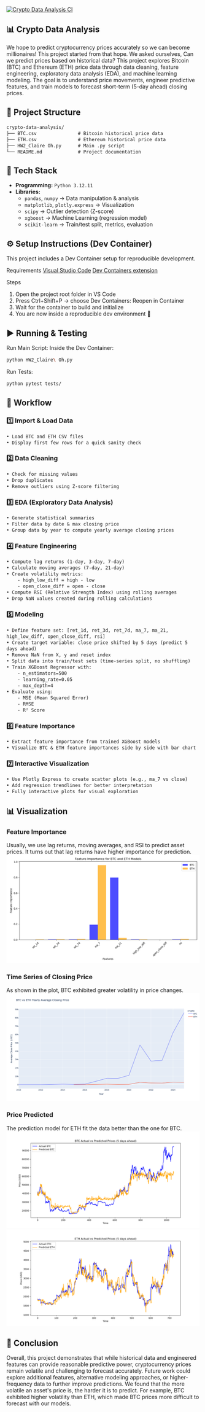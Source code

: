 [![Crypto Data Analysis CI](https://github.com/claireoh-duke/python_template_706/actions/workflows/ci.yml/badge.svg)](https://github.com/claireoh-duke/python_template_706/actions/workflows/ci.yml)

## 📊 Crypto Data Analysis
We hope to predict cryptocurrency prices accurately so we can become millionaires! This project started from that hope. We asked ourselves, Can we predict prices based on historical data?
This project explores Bitcoin (BTC) and Ethereum (ETH) price data through data cleaning, feature engineering, exploratory data analysis (EDA), and machine learning modeling. The goal is to understand price movements, engineer predictive features, and train models to forecast short-term (5-day ahead) closing prices.


## 📂 Project Structure

```plaintext
crypto-data-analysis/
├── BTC.csv               # Bitcoin historical price data
├── ETH.csv               # Ethereum historical price data
├── HW2_Claire Oh.py      # Main .py script
└── README.md             # Project documentation
```

## 🧰 Tech Stack
- **Programming:** `Python 3.12.11`  
- **Libraries:**  
  - `pandas`, `numpy` → Data manipulation & analysis  
  - `matplotlib`, `plotly.express` → Visualization  
  - `scipy` → Outlier detection (Z-score)  
  - `xgboost` → Machine Learning (regression model)  
  - `scikit-learn` → Train/test split, metrics, evaluation

## ⚙️ Setup Instructions (Dev Container)
This project includes a Dev Container setup for reproducible development.

Requirements
[Visual Studio Code](https://code.visualstudio.com)
[Dev Containers extension](https://marketplace.visualstudio.com/items?itemName=ms-vscode-remote.remote-containers)

Steps
1. Open the project root folder in VS Code
2. Press Ctrl+Shift+P → choose Dev Containers: Reopen in Container
3. Wait for the container to build and initialize
4. You are now inside a reproducible dev environment 🎉

## ▶️ Running & Testing
Run Main Script: 
Inside the Dev Container:
```bash
python HW2_Claire\ Oh.py
```

Run Tests: 
```bash
python pytest tests/
```
 
## 🔎 Workflow  
### 1️⃣ **Import & Load Data**  
```text
• Load BTC and ETH CSV files  
• Display first few rows for a quick sanity check
```
### 2️⃣ **Data Cleaning**
```text
• Check for missing values
• Drop duplicates
• Remove outliers using Z-score filtering
```
### 3️⃣ EDA (Exploratory Data Analysis)
```text
• Generate statistical summaries
• Filter data by date & max closing price
• Group data by year to compute yearly average closing prices
```
### 4️⃣ Feature Engineering
```text
• Compute lag returns (1-day, 3-day, 7-day)  
• Calculate moving averages (7-day, 21-day)  
• Create volatility metrics:
    - high_low_diff = high - low
    - open_close_diff = open - close
• Compute RSI (Relative Strength Index) using rolling averages  
• Drop NaN values created during rolling calculations  
```
### 5️⃣ Modeling
```text
• Define feature set: [ret_1d, ret_3d, ret_7d, ma_7, ma_21, high_low_diff, open_close_diff, rsi]  
• Create target variable: close price shifted by 5 days (predict 5 days ahead)  
• Remove NaN from X, y and reset index  
• Split data into train/test sets (time-series split, no shuffling)  
• Train XGBoost Regressor with:
    - n_estimators=500
    - learning_rate=0.05
    - max_depth=4
• Evaluate using:
    - MSE (Mean Squared Error)
    - RMSE
    - R² Score
```
### 6️⃣ Feature Importance
```text
• Extract feature importance from trained XGBoost models  
• Visualize BTC & ETH feature importances side by side with bar chart  
```
### 7️⃣ Interactive Visualization
```text
• Use Plotly Express to create scatter plots (e.g., ma_7 vs close)  
• Add regression trendlines for better interpretation  
• Fully interactive plots for visual exploration  
```

## 📊 Visualization 
### **Feature Importance**  
Usually, we use lag returns, moving averages, and RSI to predict asset prices. It turns out that lag returns have higher importance for prediction.
![Plot of Feature Importance](Feature_Importance.png)

### **Time Series of Closing Price**
As shown in the plot, BTC exhibited greater volatility in price changes.
![Plot of BTC_ETH](newplot.png)

### **Price Predicted**
The prediction model for ETH fit the data better than the one for BTC.
![Plot of Predicted BTC price](BTC_Predict.png)
![Plot of Predicted ETH price](ETH_Predict.png)

## 📍 Conclusion 
Overall, this project demonstrates that while historical data and engineered features can provide reasonable predictive power, cryptocurrency prices remain volatile and challenging to forecast accurately. Future work could explore additional features, alternative modeling approaches, or higher-frequency data to further improve predictions.
We found that the more volatile an asset's price is, the harder it is to predict. For example, BTC exhibited higher volatility than ETH, which made BTC prices more difficult to forecast with our models.
